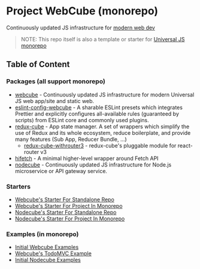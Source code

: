 
# Project WebCube (monorepo)

Continuously updated JS infrastructure for [modern web dev](https://github.com/dexteryy/spellbook-of-modern-webdev)

> NOTE: This repo itself is also a template or starter for [Universal JS monorepo](https://gist.github.com/dexteryy/1618d2398e0b24ee250535b7bc358342)

## Table of Content

### Packages (all support monorepo)

* [webcube](./packages/webcube/) - Continuously updated JS infrastructure for modern Universal JS web app/site and static web.
* [eslint-config-webcube](./packages/eslint-config-webcube/) - A sharable ESLint presets which integrates Prettier and explicitly configures all-available rules (guaranteed by scripts) from ESLint core and commonly used plugins.
* [redux-cube](./packages/redux-cube/) - App state manager. A set of wrappers which simplify the use of Redux and its whole ecosystem, reduce boilerplate, and provide many features (Sub App, Reducer Bundle, ...)
    * [redux-cube-withrouter3](./packages/redux-cube-withrouter3/) - redux-cube's pluggable module for react-router v3
* [hifetch](./packages/hifetch/) - A minimal higher-level wrapper around Fetch API
* [nodecube](https://github.com/dexteryy/nodecube) - Continuously updated JS infrastructure for Node.js microservice or API gateway service.

### Starters

* [Webcube's Starter For Standalone Repo](./starters/webcube-app-as-standalone/)
* [Webcube's Starter For Project In Monorepo](./starters/webcube-app-in-monorepo/)
* [Nodecube's Starter For Standalone Repo](./starters/nodecube-service-as-standalone/)
* [Nodecube's Starter For Project In Monorepo](./starters/nodecube-service-in-monorepo/)

### Examples (in monorepo)

* [Initial Webcube Examples](./examples/webcube-initial-structure/)
* [Webcube's TodoMVC Example](./examples/webcube-todo-app/)
* [Initial Nodecube Examples](./examples/nodecube-initial-structure/)
